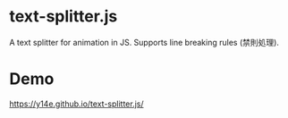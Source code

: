 # text-splitter.js
A text splitter for animation in JS. Supports line breaking rules (禁則処理).
# Demo
https://y14e.github.io/text-splitter.js/
